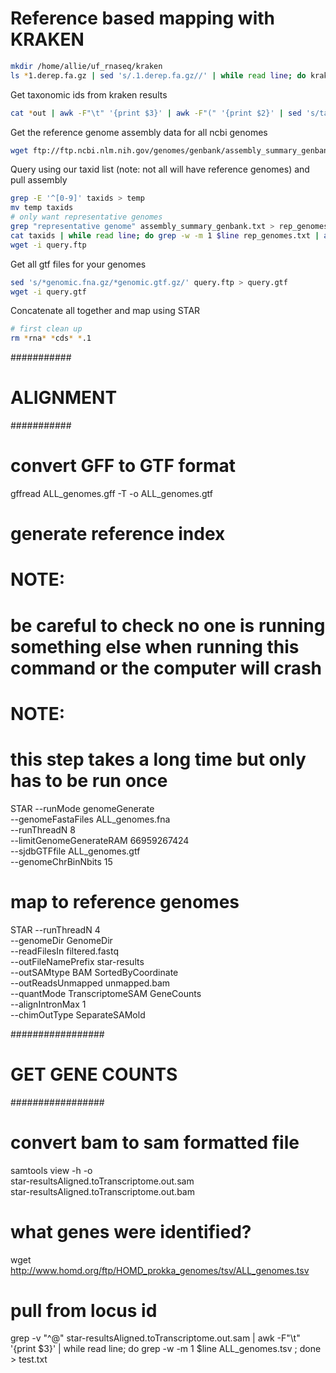 # Reference based mapping with KRAKEN

```bash
mkdir /home/allie/uf_rnaseq/kraken
ls *1.derep.fa.gz | sed 's/.1.derep.fa.gz//' | while read line; do kraken2 --db /home/allie/refdb/kraken_nt/ --threads 8 --use-names --gzip-compressed --output /home/allie/uf_rnaseq/kraken/$line.out $line.1.derep.fa.gz; done
```
Get taxonomic ids from kraken results
```bash
cat *out | awk -F"\t" '{print $3}' | awk -F"(" '{print $2}' | sed 's/taxid //' | sed 's/)//' | sort | uniq > taxids
```

Get the reference genome assembly data for all ncbi genomes

```bash
wget ftp://ftp.ncbi.nlm.nih.gov/genomes/genbank/assembly_summary_genbank.txt
```

Query using our taxid list (note: not all will have reference genomes) and pull assembly 

```bash
grep -E '^[0-9]' taxids > temp
mv temp taxids
# only want representative genomes
grep "representative genome" assembly_summary_genbank.txt > rep_genomes.txt
cat taxids | while read line; do grep -w -m 1 $line rep_genomes.txt | awk -F"\t" '{print $20}' | sed 's/$/\/*genomic.fna.gz/' ; done > query.ftp
wget -i query.ftp
```

Get all gtf files for your genomes

```bash
sed 's/*genomic.fna.gz/*genomic.gtf.gz/' query.ftp > query.gtf
wget -i query.gtf
```

Concatenate all together and map using STAR

```bash
# first clean up
rm *rna* *cds* *.1

```





###########
# ALIGNMENT
###########
# convert GFF to GTF format
gffread ALL_genomes.gff -T -o ALL_genomes.gtf
# generate reference index 
# NOTE:
# be careful to check no one is running something else when running this command or the computer will crash
# NOTE:
# this step takes a long time but only has to be run once
STAR --runMode genomeGenerate \
	--genomeFastaFiles ALL_genomes.fna  \
	--runThreadN 8 \
	--limitGenomeGenerateRAM 66959267424 \
	--sjdbGTFfile ALL_genomes.gtf \
	--genomeChrBinNbits 15
# map to reference genomes
STAR --runThreadN 4 \
	--genomeDir GenomeDir \
	--readFilesIn filtered.fastq \
	--outFileNamePrefix star-results \
	--outSAMtype BAM SortedByCoordinate \
	--outReadsUnmapped unmapped.bam \
	--quantMode TranscriptomeSAM GeneCounts \
	--alignIntronMax 1 \
	--chimOutType SeparateSAMold 

#################
# GET GENE COUNTS
#################
# convert bam to sam formatted file
samtools view -h -o \
	star-resultsAligned.toTranscriptome.out.sam \
	star-resultsAligned.toTranscriptome.out.bam
# what genes were identified?
wget http://www.homd.org/ftp/HOMD_prokka_genomes/tsv/ALL_genomes.tsv
# pull from locus id
grep -v "^@" star-resultsAligned.toTranscriptome.out.sam | awk -F"\t" '{print $3}' | while read line; do grep -w -m 1 $line ALL_genomes.tsv ; done > test.txt
